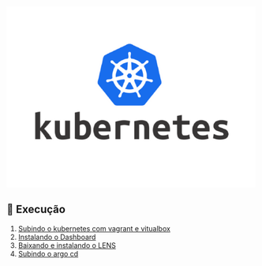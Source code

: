 <!-- <h1 align="center">Kubernetes</h1> -->

<p align="center">
  <img alt="k8s" src="../../data/k8s-images/k8s-admin-0.png">
</p>

## 🚀 Execução
1. [Subindo o kubernetes com vagrant e vitualbox](./docs/configuracoes_iniciais.md) 
2. [Instalando o Dashboard](./docs/dashboard.md)
3. [Baixando e instalando o LENS](https://k8slens.dev/)
5. [Subindo o argo cd](./docs/argo.md)